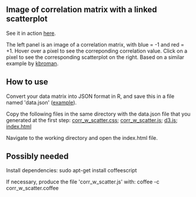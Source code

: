 Image of correlation matrix with a linked scatterplot
----------------------------------------------------------------------

See it in action [here](http://roihu.info/temp/D3/).

The left panel is an image of a correlation matrix, with blue = -1 and
red = +1.  Hover over a pixel to see the correponding correlation
value.  Click on a pixel to see the corresponding scatterplot on the
right. Based on a similar example by <a
href="http://www.biostat.wisc.edu/~kbroman/D3/corr_w_scatter">kbroman</a>.


How to use
----------

Convert your data matrix into JSON format in R, and save this in a file named 'data.json' ([example](main.R)).

Copy the following files in the same directory with the data.json file
that you generated at the first step:
[corr_w_scatter.css](corr_w_scatter.css);
[corr_w_scatter.js](corr_w_scatter.js); [d3.js](d3.js);
[index.html](index.html)

Navigate to the working directory and open the index.html file.


Possibly needed
---------------

Install dependencies: 
sudo apt-get install coffeescript

If necessary, produce the file 'corr_w_scatter.js' with:
coffee -c corr_w_scatter.coffee



